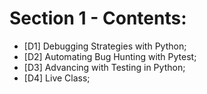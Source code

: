 # Section 1 - Contents:  

* [D1] Debugging Strategies with Python; 
* [D2] Automating Bug Hunting with Pytest; 
* [D3] Advancing with Testing in Python; 
* [D4] Live Class; 
